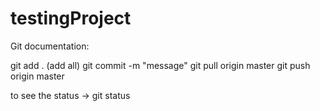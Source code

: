 # testingProject

Git documentation:

git add . (add all)
git commit -m "message"
git pull origin master
git push origin master

to see the status -> git status 
